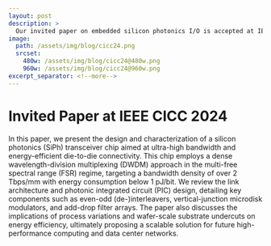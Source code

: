 ```yaml
---
layout: post
description: >
  Our invited paper on embedded silicon photonics I/O is accepted at IEEE CICC 2024 and will be presented on April 22, 2024.
image:
  path: /assets/img/blog/cicc24.png
  srcset:
    480w: /assets/img/blog/cicc24@480w.png
    960w: /assets/img/blog/cicc24@960w.png
excerpt_separator: <!--more-->
---
```


# Invited Paper at IEEE CICC 2024

In this paper, we present the design and characterization of a silicon photonics (SiPh) transceiver chip aimed at ultra-high bandwidth and energy-efficient die-to-die connectivity. This chip employs a dense wavelength-division multiplexing (DWDM) approach in the multi-free spectral range (FSR) regime, targeting a bandwidth density of over 2 Tbps/mm with energy consumption below 1 pJ/bit. We review the link architecture and photonic integrated circuit (PIC) design, detailing key components such as even-odd (de-)interleavers, vertical-junction microdisk modulators, and add-drop filter arrays. The paper also discusses the implications of process variations and wafer-scale substrate undercuts on energy efficiency, ultimately proposing a scalable solution for future high-performance computing and data center networks.

